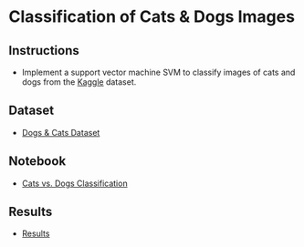 # Classification of Cats & Dogs Images

## Instructions
- Implement a support vector machine SVM to classify images of cats and dogs from the [Kaggle](https://www.kaggle.com/) dataset.
   
## Dataset 
- [Dogs & Cats Dataset](https://www.kaggle.com/c/dogs-vs-cats/data)

## Notebook
- [Cats vs. Dogs Classification]()

## Results
- [Results]()

